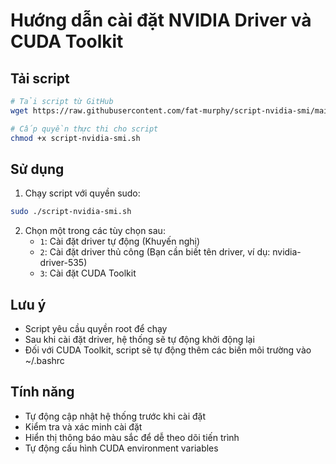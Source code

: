 # Hướng dẫn cài đặt NVIDIA Driver và CUDA Toolkit

## Tải script

```bash
# Tải script từ GitHub
wget https://raw.githubusercontent.com/fat-murphy/script-nvidia-smi/main/script-nvidia-smi.sh

# Cấp quyền thực thi cho script
chmod +x script-nvidia-smi.sh
```

## Sử dụng

1. Chạy script với quyền sudo:
```bash
sudo ./script-nvidia-smi.sh
```

2. Chọn một trong các tùy chọn sau:
   - `1`: Cài đặt driver tự động (Khuyến nghị)
   - `2`: Cài đặt driver thủ công (Bạn cần biết tên driver, ví dụ: nvidia-driver-535)
   - `3`: Cài đặt CUDA Toolkit

## Lưu ý

- Script yêu cầu quyền root để chạy
- Sau khi cài đặt driver, hệ thống sẽ tự động khởi động lại
- Đối với CUDA Toolkit, script sẽ tự động thêm các biến môi trường vào ~/.bashrc

## Tính năng

- Tự động cập nhật hệ thống trước khi cài đặt
- Kiểm tra và xác minh cài đặt
- Hiển thị thông báo màu sắc để dễ theo dõi tiến trình
- Tự động cấu hình CUDA environment variables
